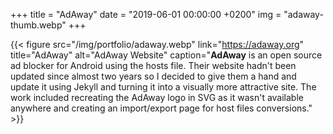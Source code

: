 +++
title = "AdAway"
date = "2019-06-01 00:00:00 +0200"
img = "adaway-thumb.webp"
+++

{{< figure src="/img/portfolio/adaway.webp" link="https://adaway.org" title="AdAway" alt="AdAway Website" caption="**AdAway** is an open source ad blocker for Android using the hosts file. Their website hadn't been updated since almost two years so I decided to give them a hand and update it using Jekyll and turning it into a visually more attractive site. The work included recreating the AdAway logo in SVG as it wasn't available anywhere and creating an import/export page for host files conversions." >}}
